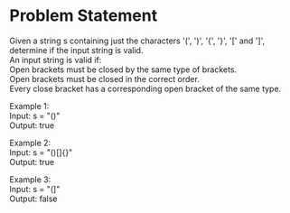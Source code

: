 # Problem Statement
Given a string s containing just the characters '(', ')', '{', '}', '[' and ']', determine if the input string is valid.  
An input string is valid if:  
Open brackets must be closed by the same type of brackets.  
Open brackets must be closed in the correct order.  
Every close bracket has a corresponding open bracket of the same type.  

Example 1:  
Input: s = "()"  
Output: true  

Example 2:  
Input: s = "()[]{}"  
Output: true  

Example 3:  
Input: s = "(]"  
Output: false
